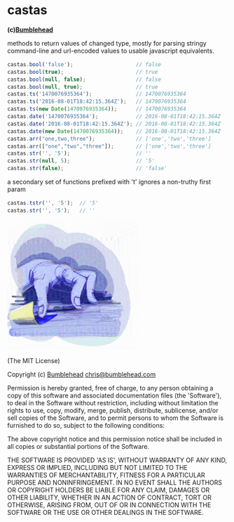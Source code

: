 castas
======
**(c)[Bumblehead][0]**

methods to return values of changed type, mostly for parsing stringy command-line and url-encoded values to usable javascript equivalents.

```javascript
castas.bool('false');                    // false
castas.bool(true);                       // true
castas.bool(null, false);                // false
castas.bool(null, true);                 // true
castas.ts('1470076935364');              // 1470076935364
castas.ts('2016-08-01T18:42:15.364Z');   // 1470076935364
castas.ts(new Date(1470076935364));      // 1470076935364
castas.date('1470076935364');            // 2016-08-01T18:42:15.364Z
castas.date('2016-08-01T18:42:15.364Z'); // 2016-08-01T18:42:15.364Z
castas.date(new Date(1470076935364));    // 2016-08-01T18:42:15.364Z
castas.arr("one,two,three");             // ['one','two','three']
castas.arr(["one","two","three"]);       // ['one','two','three']
castas.str('', '5');                     // '' 
castas.str(null, 5);                     // '5' 
castas.str(false);                       // 'false' 
```

a secondary set of functions prefixed with 't' ignores a non-truthy first param

```javascript
castas.tstr('', '5');  // '5'
castas.str('', '5');   // ''
```


[0]: http://www.bumblehead.com                            "bumblehead"

![scrounge](https://github.com/iambumblehead/scroungejs/raw/master/img/hand.png)

(The MIT License)

Copyright (c) [Bumblehead][0] <chris@bumblehead.com>

Permission is hereby granted, free of charge, to any person obtaining a copy of this software and associated documentation files (the 'Software'), to deal in the Software without restriction, including without limitation the rights to use, copy, modify, merge, publish, distribute, sublicense, and/or sell copies of the Software, and to permit persons to whom the Software is furnished to do so, subject to the following conditions:

The above copyright notice and this permission notice shall be included in all copies or substantial portions of the Software.

THE SOFTWARE IS PROVIDED 'AS IS', WITHOUT WARRANTY OF ANY KIND, EXPRESS OR IMPLIED, INCLUDING BUT NOT LIMITED TO THE WARRANTIES OF MERCHANTABILITY, FITNESS FOR A PARTICULAR PURPOSE AND NONINFRINGEMENT. IN NO EVENT SHALL THE AUTHORS OR COPYRIGHT HOLDERS BE LIABLE FOR ANY CLAIM, DAMAGES OR OTHER LIABILITY, WHETHER IN AN ACTION OF CONTRACT, TORT OR OTHERWISE, ARISING FROM, OUT OF OR IN CONNECTION WITH THE SOFTWARE OR THE USE OR OTHER DEALINGS IN THE SOFTWARE.
